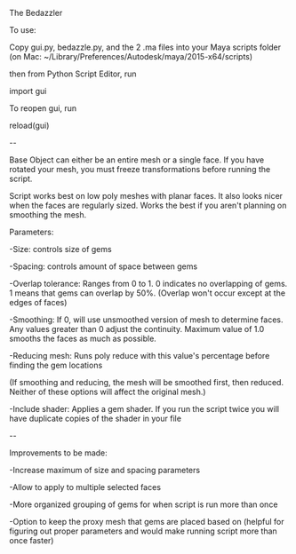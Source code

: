 The Bedazzler

To use:

Copy gui.py, bedazzle.py, and the 2 .ma files into your Maya scripts folder 
(on Mac: ~/Library/Preferences/Autodesk/maya/2015-x64/scripts)

then from Python Script Editor, run

import gui

To reopen gui, run

reload(gui)

--

Base Object can either be an entire mesh or a single face. If you have rotated your mesh, you must freeze transformations before running the script. 

Script works best on low poly meshes with planar faces. It also looks nicer when the faces are regularly sized. Works the best if you aren't planning on smoothing the mesh.

Parameters:

-Size: controls size of gems

-Spacing: controls amount of space between gems

-Overlap tolerance: Ranges from 0 to 1. 0 indicates no overlapping of gems. 1 means that gems can overlap by 50%. (Overlap won't occur except at the edges of faces)

-Smoothing: If 0, will use unsmoothed version of mesh to determine faces. Any values greater than 0 adjust the continuity. Maximum value of 1.0 smooths the faces as much as possible.

-Reducing mesh: Runs poly reduce with this value's percentage before finding the gem locations

(If smoothing and reducing, the mesh will be smoothed first, then reduced. Neither of these options will affect the original mesh.)

-Include shader: Applies a gem shader. If you run the script twice you will have duplicate copies of the shader in your file

-- 

Improvements to be made:

-Increase maximum of size and spacing parameters

-Allow to apply to multiple selected faces

-More organized grouping of gems for when script is run more than once

-Option to keep the proxy mesh that gems are placed based on (helpful for figuring out proper parameters and would make running script more than once faster)
